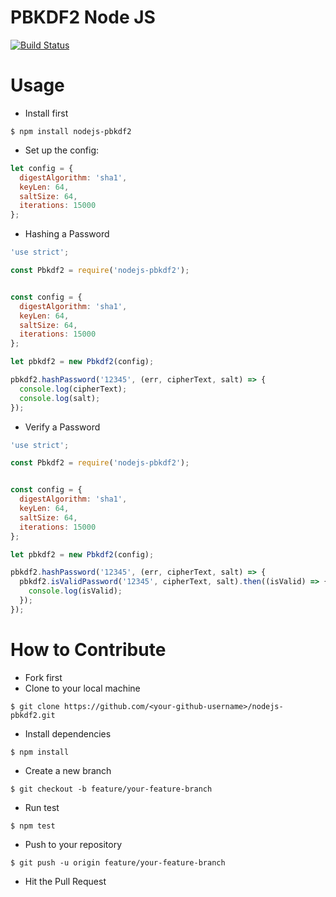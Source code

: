 # PBKDF2 Node JS

[![Build Status](https://travis-ci.org/wuriyanto48/nodejs-pbkdf2.svg?branch=master)](https://travis-ci.org/wuriyanto48/nodejs-pbkdf2)

# Usage

- Install first

```shell
$ npm install nodejs-pbkdf2
```

- Set up the config:

```javascript
let config = {
  digestAlgorithm: 'sha1',
  keyLen: 64,
  saltSize: 64,
  iterations: 15000
};
```

- Hashing a Password

```javascript
'use strict';

const Pbkdf2 = require('nodejs-pbkdf2');


const config = {
  digestAlgorithm: 'sha1',
  keyLen: 64,
  saltSize: 64,
  iterations: 15000
};

let pbkdf2 = new Pbkdf2(config);

pbkdf2.hashPassword('12345', (err, cipherText, salt) => {
  console.log(cipherText);
  console.log(salt);
});

```

- Verify a Password

```javascript
'use strict';

const Pbkdf2 = require('nodejs-pbkdf2');


const config = {
  digestAlgorithm: 'sha1',
  keyLen: 64,
  saltSize: 64,
  iterations: 15000
};

let pbkdf2 = new Pbkdf2(config);

pbkdf2.hashPassword('12345', (err, cipherText, salt) => {
  pbkdf2.isValidPassword('12345', cipherText, salt).then((isValid) => {
    console.log(isValid);
  });
});

```

# How to Contribute
- Fork first
- Clone to your local machine
```shell
$ git clone https://github.com/<your-github-username>/nodejs-pbkdf2.git
```

- Install dependencies
```shell
$ npm install
```

- Create a new branch
```shell
$ git checkout -b feature/your-feature-branch
```

- Run test
```shell
$ npm test
```

- Push to your repository
```shell
$ git push -u origin feature/your-feature-branch
```

- Hit the Pull Request
